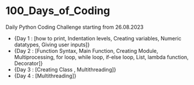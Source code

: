 # 100_Days_of_Coding
Daily Python Coding Challenge starting from 26.08.2023

* {Day 1 : [how to print, Indentation levels, Creating variables, Numeric datatypes, Giving user inputs]}
* {Day 2 : [Function Syntax, Main Function, Creating Module, Multiprocessing, for loop, while loop, if-else loop, List, lambda function, Decorator]}
* {Day 3 : [Creating Class , Multithreading]}
* {Day 4 : [Multithreading]}

